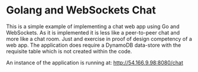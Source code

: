 # Golang and WebSockets Chat

This is a simple example of implementing a chat web app using Go and WebSockets. As it is implemented it is less like a peer-to-peer chat and more like a chat room. Just and exercise in proof of design competency of a web app. The application does require a DynamoDB data-store with the requisite table which is not created within the code.

An instance of the application is running at: http://54.166.9.98:8080/chat
